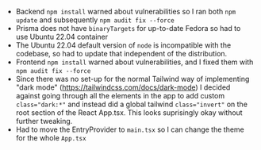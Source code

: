 - Backend `npm install` warned about vulnerabilities so I ran both `npm update` and subsequently `npm audit fix --force`
- Prisma does not have `binaryTargets` for up-to-date Fedora so had to use Ubuntu 22.04 container
- The Ubuntu 22.04 default version of `node` is incompatible with the codebase, so had to update that independent of the distribution.
- Frontend `npm install` warned about vulnerabilities, and I fixed them with `npm audit fix --force`
- Since there was no set-up for the normal Tailwind way of implementing "dark mode" (https://tailwindcss.com/docs/dark-mode) I decided against going through all the elements in the app to add custom `class="dark:*"` and instead did a global tailwind `class="invert"` on the root section of the React App.tsx. This looks suprisingly okay without further tweaking.
- Had to move the EntryProvider to `main.tsx` so I can change the theme for the whole `App.tsx`